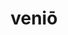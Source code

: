 ---
title: veniō
meaning: to come
ch: seven
pos: verb
secondppstem: ven
infend: īre
conjugation: third
derivative: intervention, convenient
mt: yes
mt5thru7: yes
---